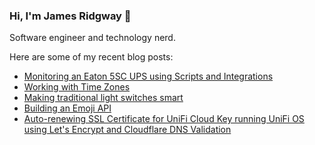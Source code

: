 ### Hi, I'm James Ridgway 👋
Software engineer and technology nerd.

Here are some of my recent blog posts:
  * [Monitoring an Eaton 5SC UPS using Scripts and Integrations](https://www.jamesridgway.co.uk/monitoring-eaton-5sc-ups-scripts-and-integration-network-tools-home-assistant/)
  * [Working with Time Zones](https://www.jamesridgway.co.uk/why-storing-datetimes-as-utc-isnt-enough/)
  * [Making traditional light switches smart](https://www.jamesridgway.co.uk/making-traditional-light-switches-smart/)
  * [Building an Emoji API](https://www.jamesridgway.co.uk/building-an-emoji-api/)
  * [Auto-renewing SSL Certificate for UniFi Cloud Key running UniFi OS using Let&#x27;s Encrypt and Cloudflare DNS Validation](https://www.jamesridgway.co.uk/auto-renewing-ssl-certificate-unifi-cloud-key-unifi-os-lets-encrypt-cloudflare-dns-validation-version-2/)
